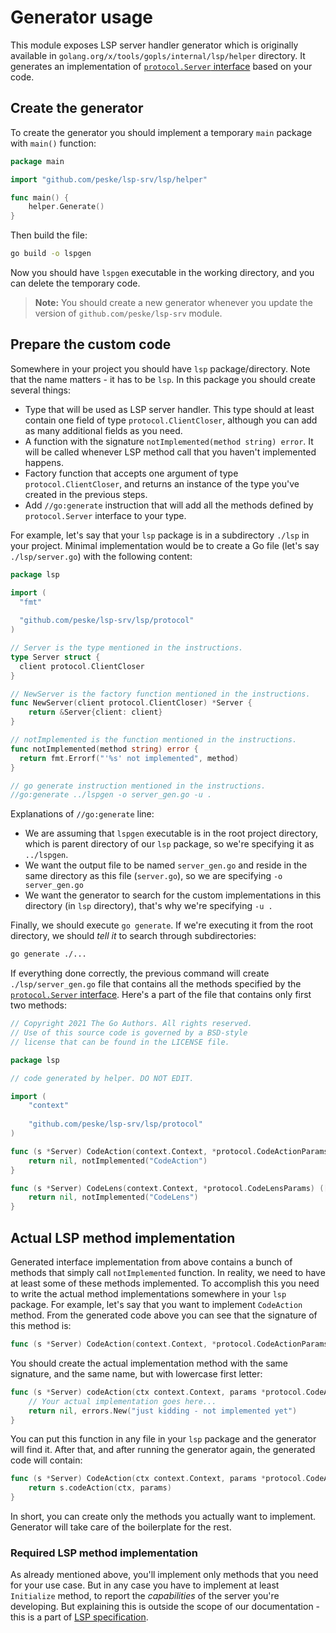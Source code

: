 # Generator usage

This module exposes LSP server handler generator which is originally available in
`golang.org/x/tools/gopls/internal/lsp/helper` directory. It generates an implementation of
[`protocol.Server` interface](../protocol/tsserver.go#L18) based on your code.

## Create the generator

To create the generator you should implement a temporary `main` package with `main()` function:

```go
package main

import "github.com/peske/lsp-srv/lsp/helper"

func main() {
	helper.Generate()
}
```

Then build the file:

```bash
go build -o lspgen
```

Now you should have `lspgen` executable in the working directory, and you can delete the temporary code.

> **Note:** You should create a new generator whenever you update the version of `github.com/peske/lsp-srv` module.

## Prepare the custom code

Somewhere in your project you should have `lsp` package/directory. Note that the name matters - it has to be `lsp`. In
this package you should create several things:

- Type that will be used as LSP server handler. This type should at least contain one field of type
  `protocol.ClientCloser`, although you can add as many additional fields as you need.
- A function with the signature `notImplemented(method string) error`. It will be called whenever LSP method call that
  you haven't implemented happens.
- Factory function that accepts one argument of type `protocol.ClientCloser`, and returns an instance of the type you've
  created in the previous steps.
- Add `//go:generate` instruction that will add all the methods defined by `protocol.Server` interface to your type.

For example, let's say that your `lsp` package is in a subdirectory `./lsp` in your project. Minimal implementation
would be to create a Go file (let's say `./lsp/server.go`) with the following content:

```go
package lsp

import (
  "fmt"
  
  "github.com/peske/lsp-srv/lsp/protocol"
)

// Server is the type mentioned in the instructions. 
type Server struct {
  client protocol.ClientCloser
}

// NewServer is the factory function mentioned in the instructions.
func NewServer(client protocol.ClientCloser) *Server {
	return &Server{client: client}
}

// notImplemented is the function mentioned in the instructions. 
func notImplemented(method string) error {
  return fmt.Errorf("'%s' not implemented", method)
}

// go generate instruction mentioned in the instructions.
//go:generate ../lspgen -o server_gen.go -u .
```

Explanations of `//go:generate` line:

- We are assuming that `lspgen` executable is in the root project directory, which is parent directory of our `lsp`
  package, so we're specifying it as `../lspgen`.
- We want the output file to be named `server_gen.go` and reside in the same directory as this file (`server.go`), so we
  are specifying `-o server_gen.go`
- We want the generator to search for the custom implementations in this directory (in `lsp` directory), that's why
  we're specifying `-u .`

Finally, we should execute `go generate`. If we're executing it from the root directory, we should _tell it_ to search
through subdirectories:

```bash
go generate ./...
```

If everything done correctly, the previous command will create `./lsp/server_gen.go` file that contains all the methods
specified by the [`protocol.Server` interface](../protocol/tsserver.go#L18). Here's a part of the file that contains
only first two methods:

```go
// Copyright 2021 The Go Authors. All rights reserved.
// Use of this source code is governed by a BSD-style
// license that can be found in the LICENSE file.

package lsp

// code generated by helper. DO NOT EDIT.

import (
	"context"
	
	"github.com/peske/lsp-srv/lsp/protocol"
)

func (s *Server) CodeAction(context.Context, *protocol.CodeActionParams) ([]protocol.CodeAction, error) {
	return nil, notImplemented("CodeAction")
}

func (s *Server) CodeLens(context.Context, *protocol.CodeLensParams) ([]protocol.CodeLens, error) {
	return nil, notImplemented("CodeLens")
}
```

## Actual LSP method implementation

Generated interface implementation from above contains a bunch of methods that simply call `notImplemented` function. In
reality, we need to have at least some of these methods implemented. To accomplish this you need to write the actual
method implementations somewhere in your `lsp` package. For example, let's say that you want to implement `CodeAction`
method. From the generated code above you can see that the signature of this method is:

```go
func (s *Server) CodeAction(context.Context, *protocol.CodeActionParams) ([]protocol.CodeAction, error)
```

You should create the actual implementation method with the same signature, and the same name, but with lowercase first
letter:

```go
func (s *Server) codeAction(ctx context.Context, params *protocol.CodeActionParams) ([]protocol.CodeAction, error) {
	// Your actual implementation goes here...
	return nil, errors.New("just kidding - not implemented yet")
}
```

You can put this function in any file in your `lsp` package and the generator will find it. After that, and after
running the generator again, the generated code will contain:

```go
func (s *Server) CodeAction(ctx context.Context, params *protocol.CodeActionParams) ([]protocol.CodeAction, error) {
	return s.codeAction(ctx, params)
}
```

In short, you can create only the methods you actually want to implement. Generator will take care of the boilerplate
for the rest.

### Required LSP method implementation

As already mentioned above, you'll implement only methods that you need for your use case. But in any case you have to
implement at least `Initialize` method, to report the _capabilities_ of the server you're developing. But explaining
this is outside the scope of our documentation - this is a part of
[LSP specification](https://microsoft.github.io/language-server-protocol/specifications/lsp/3.17/specification/).

